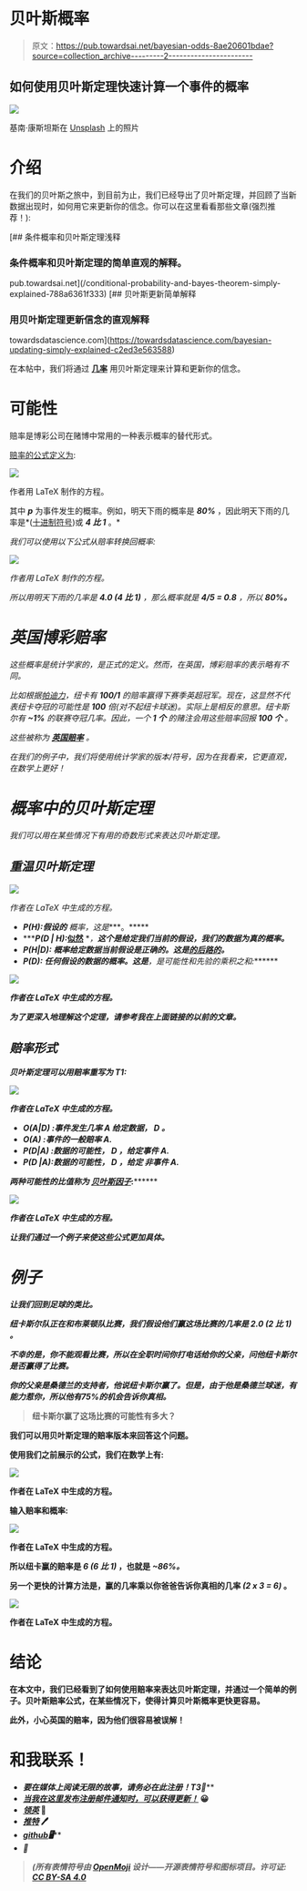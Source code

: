 # 贝叶斯概率

> 原文：<https://pub.towardsai.net/bayesian-odds-8ae20601bdae?source=collection_archive---------2----------------------->

## 如何使用贝叶斯定理快速计算一个事件的概率

![](img/f0ac1e39bedf6dd17e5d7011eee71612.png)

基南·康斯坦斯在 [Unsplash](https://unsplash.com?utm_source=medium&utm_medium=referral) 上的照片

# 介绍

在我们的贝叶斯之旅中，到目前为止，我们已经导出了贝叶斯定理，并回顾了当新数据出现时，如何用它来更新你的信念。你可以在这里看看那些文章(强烈推荐！):

[](/conditional-probability-and-bayes-theorem-simply-explained-788a6361f333) [## 条件概率和贝叶斯定理浅释

### 条件概率和贝叶斯定理的简单直观的解释。

pub.towardsai.net](/conditional-probability-and-bayes-theorem-simply-explained-788a6361f333) [](https://towardsdatascience.com/bayesian-updating-simply-explained-c2ed3e563588) [## 贝叶斯更新简单解释

### 用贝叶斯定理更新信念的直观解释

towardsdatascience.com](https://towardsdatascience.com/bayesian-updating-simply-explained-c2ed3e563588) 

在本帖中，我们将通过 [**几率**](https://www.888sport.com/blog/sport-betting-guide/odds-on-vs-odds-against) 用贝叶斯定理来计算和更新你的信念。

# 可能性

赔率是博彩公司在赌博中常用的一种表示概率的替代形式。

[赔率的公式定义为](https://en.wikipedia.org/wiki/Odds):

![](img/2e0bd4835f297db78b85636b45e4122e.png)

作者用 LaTeX 制作的方程。

其中 ***p*** 为事件发生的概率。例如，明天下雨的概率是 ***80%*** ，因此明天下雨的几率是*([十进制符号](https://www.aceodds.com/bet-calculator/odds-converter.html))或 ***4 比 1*** 。*

*我们可以使用以下公式从赔率转换回概率:*

*![](img/3d724929490e60ef5eb61ed759fab2d3.png)*

*作者用 LaTeX 制作的方程。*

*所以用明天下雨的几率是 ***4.0 (4 比 1)*** ，那么概率就是 ***4/5 = 0.8*** ，所以 ***80%。****

# *英国博彩赔率*

*这些概率是统计学家的，是正式的定义。然而，在英国，博彩赔率的表示略有不同。*

*比如根据[帕迪力](https://news.paddypower.com/football/2022/06/16/who-will-win-premier-league-title-next-season-paddy-power-odds-2022-23/)，纽卡有 ***100/1*** 的赔率赢得下赛季英超冠军。现在，这显然不代表纽卡夺冠的可能性是 ***100*** 倍(对不起纽卡球迷)。实际上是相反的意思。纽卡斯尔有 ***~1%*** 的联赛夺冠几率。因此，一个 ***1 个*** 的赌注会用这些赔率回报 ***100 个*** 。*

*这些被称为 [**英国赔率**](https://www.investopedia.com/articles/investing/042115/betting-basics-fractional-decimal-american-moneyline-odds.asp) 。*

*在我们的例子中，我们将使用统计学家的版本/符号，因为在我看来，它更直观，在数学上更好！*

# *概率中的贝叶斯定理*

*我们可以用在某些情况下有用的奇数形式来表达贝叶斯定理。*

## *重温贝叶斯定理*

*![](img/18feaecf9728b45456c78d0768346a6c.png)*

*作者在 LaTeX 中生成的方程。*

*   ****P(H):假设的*** 概率，这是[](https://en.wikipedia.org/wiki/Prior_probability)****。*****
*   ******P(D | H):***[**似然**](https://en.wikipedia.org/wiki/Likelihood_function) **，**这个是给定我们当前的假设，我们的数据为真的概率。***
*   ******P(H|D):*** 概率给定数据当前假设是正确的。这是[的**后路**的](https://en.wikipedia.org/wiki/Posterior_probability)。***
*   ******P(D):*** *任何假设的数据的*概率。这是[](https://en.wikipedia.org/wiki/Normalizing_constant#Bayes'_theorem)****，是可能性和先验的乘积之和:*******

*****![](img/94e7b2033ce34bf81d65ba638d8b364d.png)*****

*****作者在 LaTeX 中生成的方程。*****

*****为了更深入地理解这个定理，请参考我在上面链接的以前的文章。*****

## *****赔率形式*****

*****贝叶斯定理可以用赔率重写为 T1:*****

*****![](img/9dd7469c29c1643a639ffd0cdc1f1d05.png)*****

*****作者在 LaTeX 中生成的方程。*****

*   ********O(A|D)*** :事件发生几率 ***A*** 给定数据， ***D*** 。*****
*   ********O(A)*** :事件的一般赔率 ***A.********
*   ********P(D|A)*** :数据的可能性， ***D*** ，给定事件 ***A.********
*   ********P(D |*A*)***:数据的可能性， ***D*** ，给定 ***非事件 A.********

*****两种可能性的比值称为 [***贝叶斯因子***](https://en.wikipedia.org/wiki/Bayes_factor)***:********

*****![](img/eedae23bb26a5854151d4619ba732a52.png)*****

*****作者在 LaTeX 中生成的方程。*****

*****让我们通过一个例子来使这些公式更加具体。*****

# *****例子*****

*****让我们回到足球的类比。*****

*****纽卡斯尔队正在和布莱顿队比赛，我们假设他们赢这场比赛的几率是 2.0 (2 比 1) 。*****

*****不幸的是，你不能观看比赛，所以在全职时间你打电话给你的父亲，问他纽卡斯尔是否赢得了比赛。*****

*****你的父亲是桑德兰的支持者，他说纽卡斯尔赢了。但是，由于他是桑德兰球迷，有能力惹你，所以他有*75%的机会告诉你真相。******

> ******纽卡斯尔赢了这场比赛的可能性有多大？******

******我们可以用贝叶斯定理的赔率版本来回答这个问题。******

******使用我们之前展示的公式，我们在数学上有:******

******![](img/c60691c1a6479bb307cf49da81ff6c42.png)******

******作者在 LaTeX 中生成的方程。******

******输入赔率和概率:******

******![](img/e5f19a3b1273f44ab0b68d0d2d712f15.png)******

******作者在 LaTeX 中生成的方程。******

******所以纽卡赢的赔率是 ***6 (6 比 1)*** ，也就是 ***~86%。*********

******另一个更快的计算方法是，赢的几率乘以你爸爸告诉你真相的几率 ***(2 x 3 = 6)*** 。******

******![](img/288dc05a7fbe3c58a60c1aa98c09a68d.png)******

******作者在 LaTeX 中生成的方程。******

# ******结论******

******在本文中，我们已经看到了如何使用赔率来表达贝叶斯定理，并通过一个简单的例子。贝叶斯赔率公式，在某些情况下，使得计算贝叶斯概率更快更容易。******

******此外，小心英国的赔率，因为他们很容易被误解！******

# ******和我联系！******

*   ******要在媒体上阅读无限的故事，请务必在此注册！T3*💜*******
*   ******[*当我在这里发布注册邮件通知时，可以获得更新！*](/subscribe/@egorhowell) 😀******
*   ******[*领英*](https://www.linkedin.com/in/egor-howell-092a721b3/) 👔******
*   ******[*推特*](https://twitter.com/EgorHowell) 🖊******
*   ******[*github*](https://github.com/egorhowell)*🖥*******
*   *******[](https://www.kaggle.com/egorphysics)**🏅*********

> *******(所有表情符号由 [OpenMoji](https://openmoji.org/) 设计——开源表情符号和图标项目。许可证: [CC BY-SA 4.0](https://creativecommons.org/licenses/by-sa/4.0/#)*******